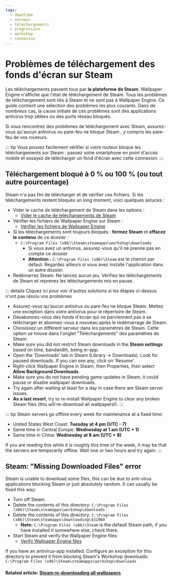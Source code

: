 ```yaml
---
tags:
  - downtime
  - serveur
  - téléchargements
  - progression
  - workshop
  - connexion
---
```


# Problèmes de téléchargement des fonds d'écran sur Steam

Les téléchargements passent tous par **la plateforme de Steam**. Wallpaper Engine n'affiche que l'état de téléchargement de Steam. Tous les problèmes de téléchargement sont liés à Steam et ne sont pas à Wallpaper Engine. Ce guide contient une sélection des problèmes les plus courants. Dans de nombreux cas, la cause initiale de ces problèmes sont des applications antivirus trop zélées ou des ports réseau bloqués.

Si vous rencontrez des problèmes de téléchargement avec Steam, assurez-vous qu'aucun antivirus ou pare-feu ne bloque Steam , y compris les pare-feu de vos routeurs.

::: tip Vous pouvez facilement vérifier si votre routeur bloque les téléchargements sur Steam : passez votre smartphone en point d'accès mobile et essayez de télécharger un fond d'écran avec cette connexion. :::

## Téléchargement bloqué à 0 % ou 100 % (ou tout autre pourcentage)
Steam n'a pas fini de télécharger et de vérifier ces fichiers. Si les téléchargements restent bloqués un long moment, voici quelques astuces :

* Vider le cache de téléchargement de Steam dans les options :
  * [Vider le cache de téléchargements de Steam](https://support.steampowered.com/kb_article.php?ref=3134-TIAL-4638)
* Vérifier les fichiers de Wallpaper Engine sur Steam :
  * [Vérifier les fichiers de Wallpaper Engine](https://support.steampowered.com/kb_article.php?ref=2037-QEUH-3335)
* Si les téléchargements sont toujours bloqués : **fermez Steam** et **effacez le contenu** de ce dossier :
  * `C:\Program Files (x86)\Steam\steamapps\workshop\downloads`
    * Si vous avez un antivirus, assurez-vous qu'il ne prenne pas en compte ce dossier
    * **Attention :** `C:\Program Files (x86)\Steam` est le chemin par défaut. Regardez ailleurs si vous avez installé l'application dans un autre dossier.
* Redémarrez Steam. Ne lancez aucun jeu. Vérifiez les téléchargements de Steam et reprenez les téléchargements mis en pause.

::: details Cliquez ici pour voir d'autres solutions si les étapes ci-dessus n'ont pas résolu vos problèmes
* Assurez-vous qu'aucun antivirus ou pare-feu ne bloque Steam. Mettez une exception dans votre antivirus pour le répertoire de Steam.
* Désabonnez-vous des fonds d'écran qui ne parviennent pas à se télécharger et abonnez-vous à nouveau après le redémarrage de Steam.
* Choisissez un différent serveur dans les paramètres de Steam. Cette option se trouve dans l'onglet "Téléchargements" des paramètres de Steam.
* Make sure you did not restrict Steam downloads in the **Steam settings** based on time, bandwidth, being in-app.
* Open the 'Downloads' tab in Steam (Library -> Downloads). Look for paused downloads. If you can see any, click on 'Resume'.
* Right-click Wallpaper Engine in Steam, then Properties, then select **Allow Background Downloads**.
* Make sure you do not have pending game updates in Steam, it could pause or disable wallpaper downloads.
* Try again after waiting at least for a day in case there are Steam server issues.
* **As a last resort**, try to re-install Wallpaper Engine to clear any broken Steam files (this will re-download all wallpapers!). :::

::: tip Steam servers go offline every week for maintenance at a fixed time:

* United States West Coast: **Tuesday at 4 pm (UTC - 7)**
* Same time in Central Europe: **Wednesday at 1 am (UTC + 1)**
* Same time in China: **Wednesday at 8 am (UTC + 8)**

If you are reading this while it is roughly this time of the week, it may be that the servers are temporarily offline. Wait one or two hours and try again. :::

## Steam: "Missing Downloaded Files" error

Steam is unable to download some files, this can be due to anti-virus applications blocking Steam or just absolutely random. It can usually be fixed this way:

* Turn off Steam.
* Delete the contents of this directory: `C:\Program Files (x86)\Steam\steamapps\workshop\downloads`
* Delete the contents of this directory: `C:\Program Files (x86)\Steam\steamapps\downloading\431960`
  * **Note:** `C:\Program Files (x86)\Steam` is the default Steam path, if you have installed it somewhere else, check there.
* Start Steam and verify the Wallpaper Engine files:
  * [Verify Wallpaper Engine files](https://support.steampowered.com/kb_article.php?ref=2037-QEUH-3335)

If you have an antivirus-app installed: Configure an exception for this directory to prevent it from blocking Steam's Workshop downloads: `C:\Program Files (x86)\Steam\steamapps\workshop\downloads`

#### Related article: [Steam re-downloading all wallpapers](/steam/redownload)